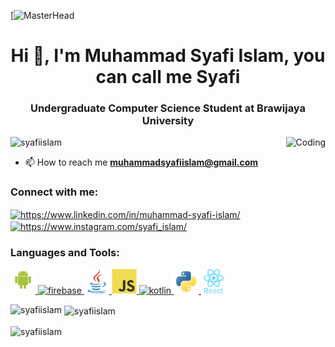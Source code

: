 [![MasterHead]([https://1.bp.blogspot.com/-7A4WynwLsMw/XbBpCXG8fHI/AAAAAAAAMt4/uOa1bpLskYgrwGbllhSu2SDj_Mig8SXJQCLcBGAsYHQ/s1600/2000_600px.gif](https://miro.medium.com/v2/resize:fit:3840/format:webp/1*zy5IG2inEQSqeWyPJ7vo-g.gif))
<h1 align="center">Hi 👋, I'm Muhammad Syafi Islam, you can call me Syafi</h1>
<h3 align="center">Undergraduate Computer Science Student at Brawijaya University</h3>
<img align="right" alt="Coding" height="250" src="https://media0.giphy.com/media/qgQUggAC3Pfv687qPC/giphy.gif?cid=ecf05e4722w0eu2ox126r5tjfxn98vvokr7v526rxssj41gc&ep=v1_gifs_search&rid=giphy.gif&ct=g">

<img src="https://komarev.com/ghpvc/?username=syafiislam&label=Profile%20views&color=0e75b6&style=flat" alt="syafiislam" />

- 📫 How to reach me **muhammadsyafiislam@gmail.com**

<h3 align="left">Connect with me:</h3>
<p align="left">
<a href="https://linkedin.com/in/https://www.linkedin.com/in/muhammad-syafi-islam/" target="blank"><img align="center" src="https://raw.githubusercontent.com/rahuldkjain/github-profile-readme-generator/master/src/images/icons/Social/linked-in-alt.svg" alt="https://www.linkedin.com/in/muhammad-syafi-islam/" height="30" width="40" /></a>
<a href="https://instagram.com/https://www.instagram.com/syafi_islam/" target="blank"><img align="center" src="https://raw.githubusercontent.com/rahuldkjain/github-profile-readme-generator/master/src/images/icons/Social/instagram.svg" alt="https://www.instagram.com/syafi_islam/" height="30" width="40" /></a>
</p>

<h3 align="left">Languages and Tools:</h3>
<p align="left"> <a href="https://developer.android.com" target="_blank" rel="noreferrer"> <img src="https://raw.githubusercontent.com/devicons/devicon/master/icons/android/android-original-wordmark.svg" alt="android" width="40" height="40"/> </a> <a href="https://firebase.google.com/" target="_blank" rel="noreferrer"> <img src="https://www.vectorlogo.zone/logos/firebase/firebase-icon.svg" alt="firebase" width="40" height="40"/> </a> <a href="https://www.java.com" target="_blank" rel="noreferrer"> <img src="https://raw.githubusercontent.com/devicons/devicon/master/icons/java/java-original.svg" alt="java" width="40" height="40"/> </a> <a href="https://developer.mozilla.org/en-US/docs/Web/JavaScript" target="_blank" rel="noreferrer"> <img src="https://raw.githubusercontent.com/devicons/devicon/master/icons/javascript/javascript-original.svg" alt="javascript" width="40" height="40"/> </a> <a href="https://kotlinlang.org" target="_blank" rel="noreferrer"> <img src="https://www.vectorlogo.zone/logos/kotlinlang/kotlinlang-icon.svg" alt="kotlin" width="40" height="40"/> </a> <a href="https://www.python.org" target="_blank" rel="noreferrer"> <img src="https://raw.githubusercontent.com/devicons/devicon/master/icons/python/python-original.svg" alt="python" width="40" height="40"/> </a> <a href="https://reactjs.org/" target="_blank" rel="noreferrer"> <img src="https://raw.githubusercontent.com/devicons/devicon/master/icons/react/react-original-wordmark.svg" alt="react" width="40" height="40"/> </a> </p>

<p><img align="left" src="https://github-readme-stats.vercel.app/api/top-langs?username=syafiislam&show_icons=true&locale=en&layout=compact" alt="syafiislam" /></p>

<p>&nbsp;<img align="center" src="https://github-readme-stats.vercel.app/api?username=syafiislam&show_icons=true&locale=en" alt="syafiislam" /></p>

<p><img align="center" src="https://github-readme-streak-stats.herokuapp.com/?user=syafiislam&" alt="syafiislam" /></p>
